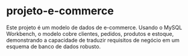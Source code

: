 # projeto-e-commerce
Este projeto é um modelo de dados de e-commerce. Usando o MySQL Workbench, o modelo cobre clientes, pedidos, produtos e estoque, demonstrando a capacidade de traduzir requisitos de negócio em um esquema de banco de dados robusto.
